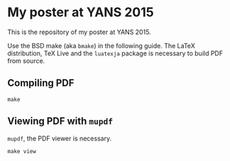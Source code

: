 # My poster at YANS 2015

This is the repository of my poster at YANS 2015.

Use the BSD make (aka `bmake`) in the following guide. The LaTeX distribution,
TeX Live and the `luatexja` package is necessary to build PDF from source.


## Compiling PDF

```
make
```


## Viewing PDF with `mupdf`

`mupdf`, the PDF viewer is necessary.

```
make view
```
